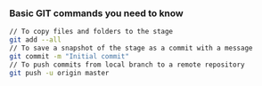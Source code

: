 ### Basic GIT commands you need to know
```sh
// To copy files and folders to the stage
git add --all 
// To save a snapshot of the stage as a commit with a message               
git commit -m "Initial commit"    
// To push commits from local branch to a remote repository
git push -u origin master         
```

